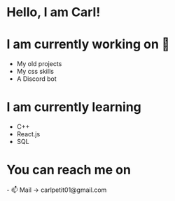 <h1>Hello, I am Carl!</h1>

<h1>I am currently working on 🍃</h1>

- My old projects
- My css skills
- A Discord bot


<h1>I am currently learning </h1>

- C++
- React.js
- SQL
<h1>You can reach me on</h1>
- 📫 Mail -> carlpetit01@gmail.com


